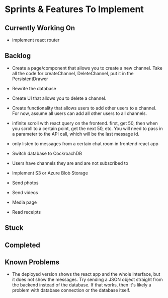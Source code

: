# Sprints & Features To Implement

## Currently Working On

- implement react router

## Backlog

- Create a page/component that allows you to create a new channel.
    Take all the code for createChannel, DeleteChannel, put it in the PersistentDrawer

- Rewrite the database

- Create UI that allows you to delete a channel.

- Create functionality that allows users to add other users to a channel. For now, assume all users can add all other users to all channels. 

- infinite scroll with react query on the frontend. first, get 50, then when you scroll to a 
  certain point,    get the next 50, etc. You will need to pass in a parameter to the API call, which will be the last message id.

- only listen to messages from a certain chat room in frontend react app

- Switch database to CockroachDB

- Users have channels they are and are not subscribed to

- Implement S3 or Azure Blob Storage

- Send photos

- Send videos

- Media page

- Read receipts

## Stuck 


## Completed


## Known Problems

- The deployed version shows the react app and the whole interface, but it does not show the messages. Try sending a JSON object straight from the backend instead of the database. If that works, then it's likely a problem with database connection or the database itself.